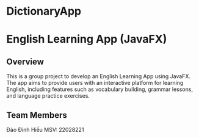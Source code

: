 # DictionaryApp
<h1>English Learning App (JavaFX)</h1>

<h2>Overview</h2>
This is a group project to develop an English Learning App using JavaFX. The app aims to provide users with an interactive platform for learning English, including features such as vocabulary building, grammar lessons, and language practice exercises.

<h2>Team Members</h2>
Đào Đình Hiếu 
MSV: 22028221
